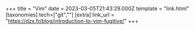 +++
title = "Vim"
date = 2023-03-05T21:43:29.000Z
template = "link.html"
[taxonomies]
tech=["git",""]
[extra]
link_url = "https://dzx.fr/blog/introduction-to-vim-fugitive/"
+++